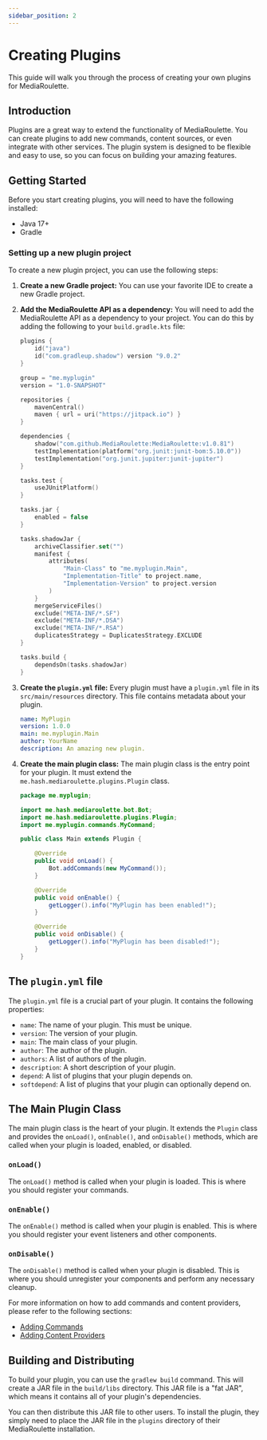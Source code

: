 ```yaml
---
sidebar_position: 2
---
```


# Creating Plugins

This guide will walk you through the process of creating your own plugins for MediaRoulette.

## Introduction

Plugins are a great way to extend the functionality of MediaRoulette. You can create plugins to add new commands, content sources, or even integrate with other services. The plugin system is designed to be flexible and easy to use, so you can focus on building your amazing features.

## Getting Started

Before you start creating plugins, you will need to have the following installed:

- Java 17+
- Gradle

### Setting up a new plugin project

To create a new plugin project, you can use the following steps:

1.  **Create a new Gradle project:** You can use your favorite IDE to create a new Gradle project.

2.  **Add the MediaRoulette API as a dependency:** You will need to add the MediaRoulette API as a dependency to your project. You can do this by adding the following to your `build.gradle.kts` file:

    ```kotlin
    plugins {
        id("java")
        id("com.gradleup.shadow") version "9.0.2"
    }
    
    group = "me.myplugin"
    version = "1.0-SNAPSHOT"
    
    repositories {
        mavenCentral()
        maven { url = uri("https://jitpack.io") }
    }
    
    dependencies {
        shadow("com.github.MediaRoulette:MediaRoulette:v1.0.81")
        testImplementation(platform("org.junit:junit-bom:5.10.0"))
        testImplementation("org.junit.jupiter:junit-jupiter")
    }
    
    tasks.test {
        useJUnitPlatform()
    }
    
    tasks.jar {
        enabled = false
    }
    
    tasks.shadowJar {
        archiveClassifier.set("")
        manifest {
            attributes(
                "Main-Class" to "me.myplugin.Main",
                "Implementation-Title" to project.name,
                "Implementation-Version" to project.version
            )
        }
        mergeServiceFiles()
        exclude("META-INF/*.SF")
        exclude("META-INF/*.DSA")
        exclude("META-INF/*.RSA")
        duplicatesStrategy = DuplicatesStrategy.EXCLUDE
    }
    
    tasks.build {
        dependsOn(tasks.shadowJar)
    }
    ```

3.  **Create the `plugin.yml` file:** Every plugin must have a `plugin.yml` file in its `src/main/resources` directory. This file contains metadata about your plugin.

    ```yaml
    name: MyPlugin
    version: 1.0.0
    main: me.myplugin.Main
    author: YourName
    description: An amazing new plugin.
    ```

4.  **Create the main plugin class:** The main plugin class is the entry point for your plugin. It must extend the `me.hash.mediaroulette.plugins.Plugin` class.

    ```java
    package me.myplugin;

    import me.hash.mediaroulette.bot.Bot;
    import me.hash.mediaroulette.plugins.Plugin;
    import me.myplugin.commands.MyCommand;

    public class Main extends Plugin {

        @Override
        public void onLoad() {
            Bot.addCommands(new MyCommand());
        }

        @Override
        public void onEnable() {
            getLogger().info("MyPlugin has been enabled!");
        }

        @Override
        public void onDisable() {
            getLogger().info("MyPlugin has been disabled!");
        }
    }
    ```

## The `plugin.yml` file

The `plugin.yml` file is a crucial part of your plugin. It contains the following properties:

- `name`: The name of your plugin. This must be unique.
- `version`: The version of your plugin.
- `main`: The main class of your plugin.
- `author`: The author of the plugin.
- `authors`: A list of authors of the plugin.
- `description`: A short description of your plugin.
- `depend`: A list of plugins that your plugin depends on.
- `softdepend`: A list of plugins that your plugin can optionally depend on.

## The Main Plugin Class

The main plugin class is the heart of your plugin. It extends the `Plugin` class and provides the `onLoad()`, `onEnable()`, and `onDisable()` methods, which are called when your plugin is loaded, enabled, or disabled.

### `onLoad()`

The `onLoad()` method is called when your plugin is loaded. This is where you should register your commands.

### `onEnable()`

The `onEnable()` method is called when your plugin is enabled. This is where you should register your event listeners and other components.

### `onDisable()`

The `onDisable()` method is called when your plugin is disabled. This is where you should unregister your components and perform any necessary cleanup.

For more information on how to add commands and content providers, please refer to the following sections:

- [Adding Commands](./adding-commands.md)
- [Adding Content Providers](./adding-content-providers.md)

## Building and Distributing

To build your plugin, you can use the `gradlew build` command. This will create a JAR file in the `build/libs` directory. This JAR file is a "fat JAR", which means it contains all of your plugin's dependencies.

You can then distribute this JAR file to other users. To install the plugin, they simply need to place the JAR file in the `plugins` directory of their MediaRoulette installation.